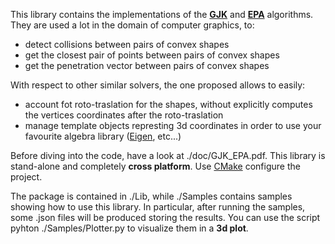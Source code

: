 This library contains the implementations of the **[GJK](https://en.wikipedia.org/wiki/Gilbert–Johnson–Keerthi_distance_algorithm)** and **[EPA](http://uu.diva-portal.org/smash/get/diva2:343820/FULLTEXT01.pdf)** algorithms.
They are used a lot in the domain of computer graphics, to:

 * detect collisions between pairs of convex shapes
 * get the closest pair of points between pairs of convex shapes
 * get the penetration vector between pairs of convex shapes

With respect to other similar solvers, the one proposed allows to easily:

 * account fot roto-traslation for the shapes, without explicitly computes the vertices coordinates after the roto-traslation
 * manage template objects represting 3d coordinates in order to use your favourite algebra library ([Eigen](https://eigen.tuxfamily.org/dox/group__TutorialMatrixArithmetic.html), etc...)
 
Before diving into the code, have a look at ./doc/GJK_EPA.pdf.
This library is stand-alone and completely **cross platform**. Use [CMake](https://cmake.org) configure the project.
 
The package is contained in ./Lib, while ./Samples contains samples showing how to use this library.
In particular, after running the samples, some .json files will be produced storing the results.
You can use the script pyhton ./Samples/Plotter.py to visualize them in a **3d plot**.